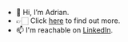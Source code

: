 - 👋 Hi, I’m Adrian.
- 👉🏻 Click [here](https://adrianstipanov.github.io/) to find out more.
- 📫 I'm reachable on [LinkedIn](https://linkedin.com/in/adrianstipanov).

<!---
adrianstipanov/adrianstipanov is a ✨ special ✨ repository because its `README.md` (this file) appears on your GitHub profile.
You can click the Preview link to take a look at your changes.
--->
